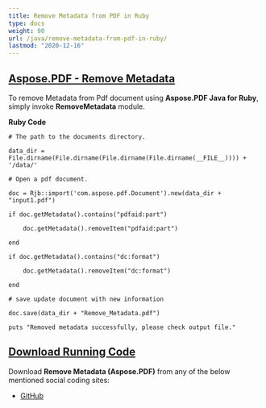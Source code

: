 ```yaml
---
title: Remove Metadata from PDF in Ruby
type: docs
weight: 90
url: /java/remove-metadata-from-pdf-in-ruby/
lastmod: "2020-12-16"
---
```


## <ins>**Aspose.PDF - Remove Metadata**
To remove Metadata from Pdf document using **Aspose.PDF Java for Ruby**, simply invoke **RemoveMetadata** module.

**Ruby Code**

```
# The path to the documents directory.

data_dir = File.dirname(File.dirname(File.dirname(File.dirname(__FILE__)))) + '/data/'

# Open a pdf document.

doc = Rjb::import('com.aspose.pdf.Document').new(data_dir + "input1.pdf")

if doc.getMetadata().contains("pdfaid:part")

    doc.getMetadata().removeItem("pdfaid:part")

end    

if doc.getMetadata().contains("dc:format")

    doc.getMetadata().removeItem("dc:format")

end

# save update document with new information

doc.save(data_dir + "Remove_Metadata.pdf")

puts "Removed metadata successfully, please check output file."
```


## <ins>**Download Running Code**
Download **Remove Metadata (Aspose.PDF)** from any of the below mentioned social coding sites:

- [GitHub](https://github.com/aspose-pdf/Aspose.PDF-for-Java/tree/master/Plugins/Aspose_Pdf_Java_for_Ruby/lib/asposepdfjava/Document/removemetadata.rb)
